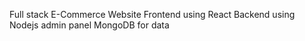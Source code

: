 Full stack E-Commerce Website
Frontend using React 
Backend using Nodejs
admin panel
MongoDB for data 
